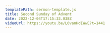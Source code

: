 ```yaml
---
templatePath: sermon-template.js
title: Second Sunday of Advent
date: 2022-12-04T17:15:33.038Z
videoUrl: https://youtu.be/L0vanHdIWwE?t=1441
---
```

